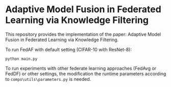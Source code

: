 # Adaptive Model Fusion in Federated Learning via Knowledge Filtering

This repository provides the implementation of the paper: Adaptive Model Fusion in Federated Learning via Knowledge Filtering.

To run FedAF with default setting (CIFAR-10 with ResNet-8):

``python main.py``

To run experiments with other federate learning approaches (FedAvg or FedDF) or other settings, the modification the runtime parameters according to ``compo\utils\parameters.py`` is needed.
